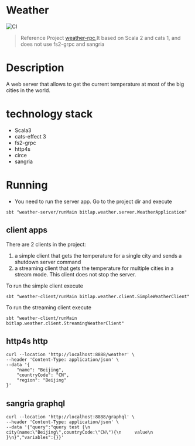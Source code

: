 # Weather

![CI][Badge-CI]

> Reference Project [weather-rpc](https://github.com/dimaopen/weather-rpc),It based on Scala 2 and cats 1, and does not use fs2-grpc and sangria

# Description
A web server that allows to get the current temperature at most of the big cities in the world.

# technology stack
 
- Scala3
- cats-effect 3
- fs2-grpc
- http4s
- circe
- sangria

# Running

* You need to run the server app. Go to the project dir and execute
```shell
sbt "weather-server/runMain bitlap.weather.server.WeatherApplication"
```

## client apps
There are 2 clients in the project:
1. a simple client that gets the temperature for a single city and sends a shutdown server command
2. a streaming client that gets the temperature for multiple cities in a stream mode.
   This client does not stop the server.

To run the simple client execute
```shell
sbt "weather-client/runMain bitlap.weather.client.SimpleWeatherClient"
```
To run the streaming client execute
```shell
sbt "weather-client/runMain bitlap.weather.client.StreamingWeatherClient"
```

## http4s http

```
curl --location 'http://localhost:8888/weather' \
--header 'Content-Type: application/json' \
--data '{
    "name": "Beijing",
    "countryCode": "CN",
    "region": "Beijing"
}'
```

## sangria graphql
```
curl --location 'http://localhost:8888/graphql' \
--header 'Content-Type: application/json' \
--data '{"query":"query test {\n    city(name:\"Beijing\",countryCode:\"CN\"){\n     value\n    }\n}","variables":{}}'
```

[Badge-CI]: https://github.com/bitlap/weather/actions/workflows/ScalaCI.yml/badge.svg